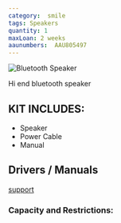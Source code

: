 ```yaml
---
category:  smile
tags: Speakers
quantity: 1
maxLoan: 2 weeks
aaunumbers:  AAU805497
---
```

![Bluetooth Speaker](https://images.samsung.com/is/image/samsung/dk-multiroom-360-sound-speaker-wam5500-wam5500-xe-001-front-black?$330_330_JPG$)

Hi end bluetooth speaker
## KIT INCLUDES:
-  Speaker
- Power Cable
- Manual

## Drivers / Manuals
[support](https://www.samsung.com/dk/support/model/WAM5500/XE/)



### Capacity and Restrictions:
